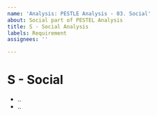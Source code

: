 ```yaml
---
name: 'Analysis: PESTLE Analysis - 03. Social'
about: Social part of PESTEL Analysis
title: S - Social Analysis
labels: Requirement
assignees: ''

---
```


# S - Social

- ..
- ..
